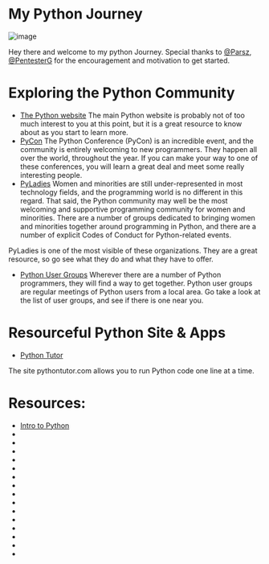# My Python Journey

![image](https://user-images.githubusercontent.com/58165365/151852615-7c2e591a-d967-4336-b850-a04584d38745.png)

Hey there and welcome to my python Journey.
Special thanks to [@Parsz](https://github.com/P4rsz), [@PentesterG]() for the encouragement and motivation to get started.

# Exploring the Python Community

- [The Python website](http://python.org/)
  The main Python website is probably not of too much interest to you at this point, but it is a great resource to know about as you start to learn more.
- [PyCon](https://us.pycon.org/)
  The Python Conference (PyCon) is an incredible event, and the community is entirely welcoming to new programmers. They happen all over the world, throughout the year. If you can make your way to one of these conferences, you will learn a great deal and meet some really interesting people.
- [PyLadies](http://www.pyladies.com/)
  Women and minorities are still under-represented in most technology fields, and the programming world is no different in this regard. That said, the Python community may well be the most welcoming and supportive programming community for women and minorities. There are a number of groups dedicated to bringing women and minorities together around programming in Python, and there are a number of explicit Codes of Conduct for Python-related events.

PyLadies is one of the most visible of these organizations. They are a great resource, so go see what they do and what they have to offer.

- [Python User Groups](https://wiki.python.org/moin/LocalUserGroups)
  Wherever there are a number of Python programmers, they will find a way to get together. Python user groups are regular meetings of Python users from a local area. Go take a look at the list of user groups, and see if there is one near you.

# Resourceful Python Site & Apps

- [Python Tutor](https://pythontutor.com/visualize.html#mode=edit)

The site pythontutor.com allows you to run Python code one line at a time.

# Resources:

- [Intro to Python](http://introtopython.org/)
- []()
- []()
- []()
- []()
- []()
- []()
- []()
- []()
- []()
- []()
- []()
- []()
- []()
- []()
- []()
